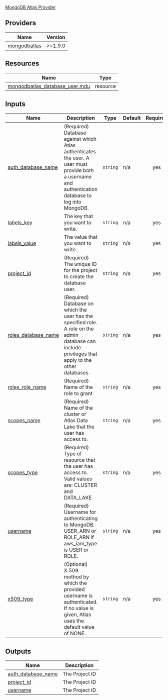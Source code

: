 <!-- BEGIN_TF_DOCS -->
[MongoDB Atlas Provider](https://registry.terraform.io/providers/mongodb/mongodbatlas/1.9.0)

## Providers

| Name | Version |
|------|---------|
| <a name="provider_mongodbatlas"></a> [mongodbatlas](#provider\_mongodbatlas) | >=1.9.0 |

## Resources

| Name | Type |
|------|------|
| [mongodbatlas_database_user.mdu](https://registry.terraform.io/providers/hashicorp/mongodbatlas/latest/docs/resources/database_user) | resource |

## Inputs

| Name | Description | Type | Default | Required |
|------|-------------|------|---------|:--------:|
| <a name="input_auth_database_name"></a> [auth\_database\_name](#input\_auth\_database\_name) | (Required) Database against which Atlas authenticates the user. A user must provide both a username and authentication database to log into MongoDB. | `string` | n/a | yes |
| <a name="input_labels_key"></a> [labels\_key](#input\_labels\_key) | The key that you want to write. | `string` | n/a | yes |
| <a name="input_labels_value"></a> [labels\_value](#input\_labels\_value) | The value that you want to write. | `string` | n/a | yes |
| <a name="input_project_id"></a> [project\_id](#input\_project\_id) | (Required) The unique ID for the project to create the database user. | `string` | n/a | yes |
| <a name="input_roles_database_name"></a> [roles\_database\_name](#input\_roles\_database\_name) | (Required) Database on which the user has the specified role. A role on the admin database can include privileges that apply to the other databases. | `string` | n/a | yes |
| <a name="input_roles_role_name"></a> [roles\_role\_name](#input\_roles\_role\_name) | (Required) Name of the role to grant | `string` | n/a | yes |
| <a name="input_scopes_name"></a> [scopes\_name](#input\_scopes\_name) | (Required) Name of the cluster or Atlas Data Lake that the user has access to. | `string` | n/a | yes |
| <a name="input_scopes_type"></a> [scopes\_type](#input\_scopes\_type) | (Required) Type of resource that the user has access to. Valid values are: CLUSTER and DATA\_LAKE | `string` | n/a | yes |
| <a name="input_username"></a> [username](#input\_username) | (Required) Username for authenticating to MongoDB. USER\_ARN or ROLE\_ARN if aws\_iam\_type is USER or ROLE. | `string` | n/a | yes |
| <a name="input_x509_type"></a> [x509\_type](#input\_x509\_type) | (Optional) X.509 method by which the provided username is authenticated. If no value is given, Atlas uses the default value of NONE. | `string` | n/a | yes |

## Outputs

| Name | Description |
|------|-------------|
| <a name="output_auth_database_name"></a> [auth\_database\_name](#output\_auth\_database\_name) | The Project ID |
| <a name="output_project_id"></a> [project\_id](#output\_project\_id) | The Project ID |
| <a name="output_username"></a> [username](#output\_username) | The Project ID |
<!-- END_TF_DOCS -->